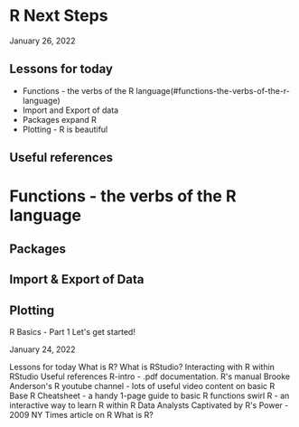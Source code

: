 # R Next Steps

January 26, 2022

## Lessons for today

  * Functions - the verbs of the R language(#functions-the-verbs-of-the-r-language)
  * Import and Export of data
  * Packages expand R
  * Plotting - R is beautiful

## Useful references


# Functions - the verbs of the R language

## Packages

## Import & Export of Data

## Plotting



R Basics - Part 1
Let's get started!

January 24, 2022

Lessons for today
What is R?
What is RStudio?
Interacting with R within RStudio
Useful references
R-intro - .pdf documentation. R's manual
Brooke Anderson's R youtube channel - lots of useful video content on basic R
Base R Cheatsheet - a handy 1-page guide to basic R functions
swirl R - an interactive way to learn R within R
Data Analysts Captivated by R's Power - 2009 NY Times article on R
What is R?
